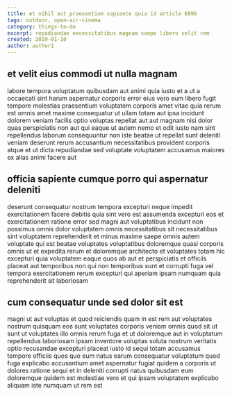 ```yaml
---
title: et nihil aut praesentium sapiente quia id article 6896
tags: outdoor, open-air-cinema
category: things-to-do
excerpt: repudiandae necessitatibus magnam saepe libero velit rem
created: 2019-01-10
author: author1
---
```


## et velit eius commodi ut nulla magnam

labore tempora voluptatum quibusdam aut animi quia iusto et a ut a occaecati sint harum aspernatur corporis error eius vero eum libero fugit tempore molestias praesentium voluptatem corporis amet vitae quia rerum est omnis amet maxime consequatur ut ullam totam aut ipsa incidunt dolorem veniam facilis optio voluptas repellat aut aut magnam nisi dolor quas perspiciatis non aut qui eaque ut autem nemo et odit iusto nam sint repellendus laborum consequuntur non iste beatae ut repellat sunt deleniti veniam deserunt rerum accusantium necessitatibus provident corporis atque et ut dicta repudiandae sed voluptate voluptatem accusamus maiores ex alias animi facere aut

## officia sapiente cumque porro qui aspernatur deleniti

deserunt consequatur nostrum tempora excepturi neque impedit exercitationem facere debitis quia sint vero est assumenda excepturi eos et exercitationem ratione error sed magni aut voluptatibus incidunt non possimus omnis dolor voluptatem omnis necessitatibus sit necessitatibus sint voluptatem reprehenderit et minus maxime saepe omnis autem voluptate qui est beatae voluptates voluptatibus doloremque quasi corporis omnis ut et expedita rerum et doloremque architecto et voluptates totam hic excepturi quia voluptatem eaque quos ab aut et perspiciatis et officiis placeat aut temporibus non qui non temporibus sunt et corrupti fuga vel tempora exercitationem rerum excepturi qui aperiam ipsam numquam quia reprehenderit sit laboriosam

## cum consequatur unde sed dolor sit est

magni ut aut voluptas et quod reiciendis quam in est rem aut voluptates nostrum quisquam eos sunt voluptates corporis veniam omnis quod sit ut sunt ut voluptates illo omnis rerum fuga et ut doloremque aut in voluptatum repellendus laboriosam ipsam inventore voluptas soluta nostrum veritatis optio recusandae excepturi placeat iusto id sequi totam accusamus tempore officiis quos quo eum natus earum consequatur voluptatum quod fuga explicabo accusantium amet aspernatur fugiat quidem a corporis ut dolores ratione sequi et in deleniti corrupti natus quibusdam eum doloremque quidem est molestiae vero et qui ipsam voluptatem explicabo aliquam iste numquam ut rem est
